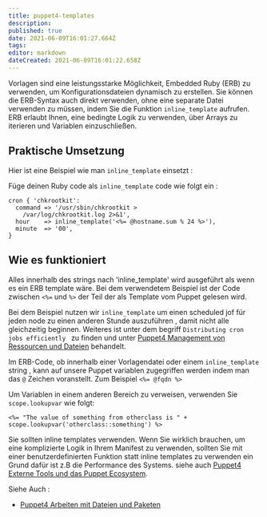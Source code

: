 ```yaml
---
title: puppet4-templates
description: 
published: true
date: 2021-06-09T16:01:27.664Z
tags: 
editor: markdown
dateCreated: 2021-06-09T16:01:22.658Z
---
```


Vorlagen sind eine leistungsstarke Möglichkeit, Embedded Ruby (ERB) zu verwenden, um Konfigurationsdateien dynamisch zu erstellen. 
Sie können die ERB-Syntax auch direkt verwenden, ohne eine separate Datei verwenden zu müssen, indem Sie die Funktion `inline_template` aufrufen. 
ERB erlaubt Ihnen, eine bedingte Logik zu verwenden, über Arrays zu iterieren und Variablen einzuschließen.

## Praktische Umsetzung 

Hier ist eine Beispiel wie man `inline_template` einsetzt :

Füge deinen Ruby code  als `inline_template` code wie folgt ein :

```
cron { 'chkrootkit':
  command => '/usr/sbin/chkrootkit >
    /var/log/chkrootkit.log 2>&1',
  hour    => inline_template('<%= @hostname.sum % 24 %>'),
  minute  => '00',
}
```
## Wie es funktioniert

Alles innerhalb des strings nach 'inline_template' wird ausgeführt als wenn es ein ERB template wäre.
Bei dem verwendetem Beispiel ist der Code zwischen `<%=` und `%>` der Teil der als Template vom Puppet gelesen wird.

Bei dem Beispiel nutzen wir `inline_template` um einen scheduled jof für jeden node zu einen anderen Stunde auszuführen , damit nicht alle gleichzeitig beginnen.
Weiteres ist unter dem begriff `Distributing cron jobs efficiently ` zu finden und unter [Puppet4 Management von Ressourcen und Dateien](../puppet4-ressourcen-datein) behandelt.

Im ERB-Code, ob innerhalb einer Vorlagendatei oder einem `inline_template` string , kann auf unsere Puppet variablen zugegriffen werden indem man das `@` Zeichen voranstellt.
Zum Beispiel 
`<%= @fqdn %>`

Um Variablen in einem anderen Bereich zu verweisen, verwenden Sie `scope.lookupvar` wie folgt:
```
<%= "The value of something from otherclass is " + scope.lookupvar('otherclass::something') %>
```

Sie sollten inline templates verwenden. 
Wenn Sie wirklich brauchen, um eine komplizierte Logik in Ihrem Manifest zu verwenden, sollten Sie mit einer benutzerdefinierten Funktion statt inline templates zu verwenden ein Grund dafür ist z.B die Performance des Systems. siehe auch [Puppet4 Externe Tools und das Puppet Ecosystem](../puppet4-externe-tools-ecosystem).





Siehe Auch :
* [Puppet4 Arbeiten mit Dateien und Paketen](../puppet4-datein-packete)



